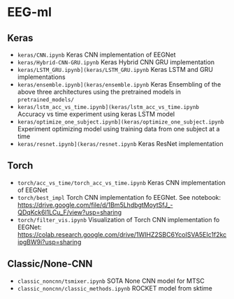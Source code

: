 # EEG-ml
## Keras
- `keras/CNN.ipynb` Keras CNN implementation of EEGNet
- `keras/Hybrid-CNN-GRU.ipynb` Keras Hybrid CNN GRU implementation
- `keras/LSTM_GRU.ipynb](keras/LSTM_GRU.ipynb` Keras LSTM and GRU implementations
- `keras/ensemble.ipynb](keras/ensemble.ipynb` Keras Ensembling of the above three architectures using the pretrained models in `pretrained_models/`
- `keras/lstm_acc_vs_time.ipynb](keras/lstm_acc_vs_time.ipynb` Accuracy vs time experiment using keras LSTM model
- `keras/optimize_one_subject.ipynb](keras/optimize_one_subject.ipynb` Experiment optimizing model using training data from one subject at a time
- `keras/resnet.ipynb](keras/resnet.ipynb` Keras ResNet implementation
## Torch
- `torch/acc_vs_time/torch_acc_vs_time.ipynb` Keras CNN implementation of EEGNet
- `torch/best_impl` Torch CNN implementation fo EEGNet. See notebook: https://drive.google.com/file/d/1Bm5LhdbgtMoytSfJ_-QDqKck6l1LCu_F/view?usp=sharing
- `torch/filter_vis.ipynb` Visualization of Torch CNN implementation fo EEGNet: https://colab.research.google.com/drive/1WIHZ2SBC6YcoISVA5EIc1f2kcipgBW9i?usp=sharing

## Classic/None-CNN

- `classic_noncnn/tsmixer.ipynb` SOTA None CNN model for MTSC
- `classic_noncnn/classic_methods.ipynb` ROCKET model from sktime